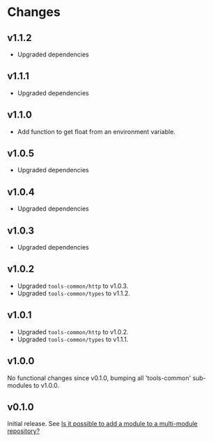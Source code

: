 # Changes

## v1.1.2

- Upgraded dependencies

## v1.1.1

- Upgraded dependencies

## v1.1.0

- Add function to get float from an environment variable.

## v1.0.5

- Upgraded dependencies

## v1.0.4

- Upgraded dependencies

## v1.0.3

- Upgraded dependencies

## v1.0.2

- Upgraded `tools-common/http` to v1.0.3.
- Upgraded `tools-common/types` to v1.1.2.

## v1.0.1

- Upgraded `tools-common/http` to v1.0.2.
- Upgraded `tools-common/types` to v1.1.1.

## v1.0.0

No functional changes since v0.1.0, bumping all 'tools-common' sub-modules to
v1.0.0.

## v0.1.0

Initial release. See [Is it possible to add a module to a multi-module
repository?](https://github.com/golang/go/wiki/Modules#is-it-possible-to-add-a-module-to-a-multi-module-repository.)
